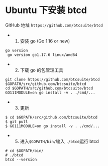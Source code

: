 # Ubuntu 下安装 btcd

GitHub 地址 `https://github.com/btcsuite/btcd`

- 1. 安装 go (Go 1.16 or new)

```shell
go version
 go version go1.17.6 linux/amd64
```

- 2. 下载 go 的包管理工具

```shell
git clone https://github.com/btcsuite/btcd $GOPATH/src/github.com/btcsuite/btcd
cd $GOPATH/src/github.com/btcsuite/btcd
GO111MODULE=on go install -v . ./cmd/...

```

- 3. 更新

```shell
$ cd $GOPATH/src/github.com/btcsuite/btcd
$ git pull
$ GO111MODULE=on go install -v . ./cmd/...
```

- 5. 进入`$GOPATH/bin/`输入 `./btcd`运行 btcd

```shell
# cd $GOPATH/bin/
# ./btcd
btcd --version
```
